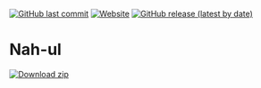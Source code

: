 [![GitHub last commit](https://img.shields.io/github/last-commit/AnxoV/Nah-ul)](https://shields.io/category/activity)
[![Website](https://img.shields.io/website?down_message=Offline&up_message=Online&url=https%3A%2F%2Fanxov.github.io%2FNah-ul%2F)](https://shields.io/category/monitoring)
[![GitHub release (latest by date)](https://img.shields.io/github/v/release/AnxoV/Nah-ul)](https://shields.io/category/version)

# Nah-ul

<!-- BEGIN LATEST DOWNLOAD BUTTON -->
[![Download zip](https://custom-icon-badges.herokuapp.com/badge/-Download-blue?style=for-the-badge&logo=download&logoColor=white "Download zip")](https://github.com/AnxoV/Nah-ul/archive/v0.1.zip)
<!-- END LATEST DOWNLOAD BUTTON -->

